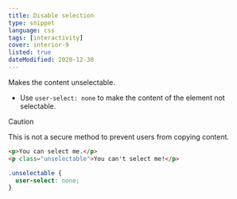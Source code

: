 ```yaml
---
title: Disable selection
type: snippet
language: css
tags: [interactivity]
cover: interior-9
listed: true
dateModified: 2020-12-30
---
```


Makes the content unselectable.

- Use `user-select: none` to make the content of the element not selectable.

> [!CAUTION]
>
> This is not a secure method to prevent users from copying content.

```html
<p>You can select me.</p>
<p class="unselectable">You can't select me!</p>
```

```css
.unselectable {
  user-select: none;
}
```
